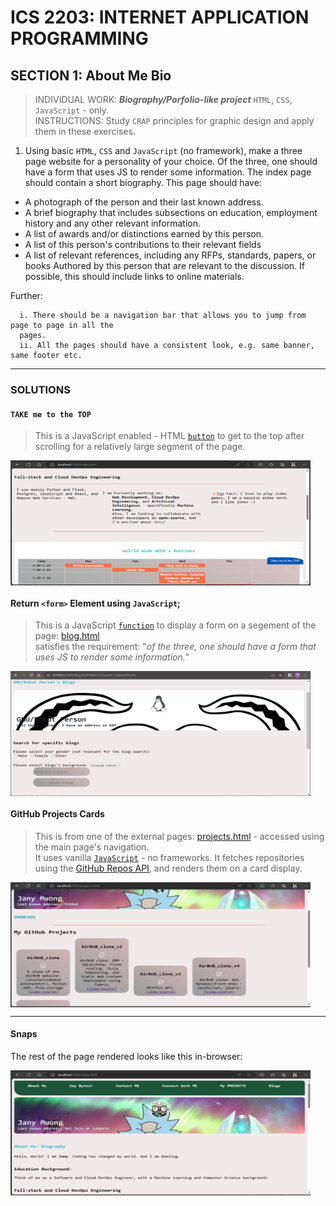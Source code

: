 # ICS 2203: INTERNET APPLICATION PROGRAMMING


## SECTION 1: About Me Bio
> INDIVIDUAL WORK: ***Biography/Porfolio-like project*** `HTML`,  `CSS`, `JavaScript` - only.  
> INSTRUCTIONS: Study `CRAP` principles for graphic design and apply them in these exercises.  

1. Using basic `HTML`, `CSS` and `JavaScript` (no framework), make a three page website for a personality of
your choice. Of the three, one should have a form that uses JS to render some information. The index page
should contain a short biography. This page should have:
- A photograph of the person and their last known address.
- A brief biography that includes subsections on education, employment history and any other relevant
information.
- A list of awards and/or distinctions earned by this person.
- A list of this person's contributions to their relevant fields
- A list of relevant references, including any RFPs, standards, papers, or books Authored by this person
that are relevant to the discussion. If possible, this should include links to online materials.

Further:
```
  i. There should be a navigation bar that allows you to jump from page to page in all the 
  pages.
  ii. All the pages should have a consistent look, e.g. same banner, same footer etc.
```

---
### SOLUTIONS
#### `TAKE me to the TOP`
> This is a JavaScript enabled - HTML [`button`](./js/topbutton.js) to get to the top after scrolling for a relatively large segment of the page.

<p align="left">
  <img align="center" src="./img_icons/button.png" height="200" width="480" title="Top" />
</p>

#### Return `<form>` Element using `JavaScript`;
> This is a JavaScript [`function`](./js/render_form.js) to display a form on a segement of the page: [blog.html](./blog.html)  
> satisfies the requirement: "*of the three, one should have a form that uses JS to render some information.*"
<p align="left">
  <img align="center" src="./img_icons/form.png" height="200" width="480" title="Form to Submit Search" />
</p>

#### GitHub Projects Cards
> This is from one of the external pages: [projects.html](projects.html) - accessed using the main page's navigation.  
> It uses vanilla [`JavaScript`](./js/projects.js) - no frameworks. It fetches repositories using the [GitHub Repos API](https://docs.github.com/en/rest/repos?apiVersion=2022-11-28#list-repositories-for-a-user), and renders them on a card display.  


<p align="left">
  <img align="center" src="./img_icons/cards.png" title="Tiles" height="200" width="480" style="padding-right:100px;" />
</p>

---
#### Snaps
The rest of the page rendered looks like this in-browser: 
<p align="left">
  <img align="center" src="./img_icons/main.png" title="Main Page: index.html" height="200" width="480" style="padding-right:100px;" />
</p>
